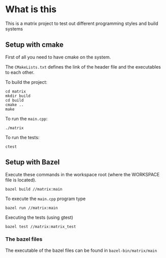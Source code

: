 # What is this
This is a matrix project to test out different programming styles and build systems

## Setup with cmake
First of all you need to have cmake on the system.

The `CMakeLists.txt` defines the link of the header file and the executables to each other.

To build the project:
```
cd matrix
mkdir build
cd build
cmake ..
make
```

To run the `main.cpp`: 
```
./matrix
```

To run the tests:
```
ctest
```

## Setup with Bazel
Execute these commands in the workspace root (where the WORKSPACE file is located).
```
bazel build //matrix:main
```

To execute the `main.cpp` program type
```
bazel run //matrix:main
```

Executing the tests (using gtest)
```
bazel test //matrix:matrix_test
```

### The bazel files
The executable of the bazel files can be found in `bazel-bin/matrix/main` 